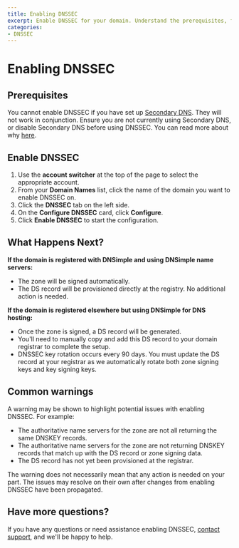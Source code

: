 ```yaml
---
title: Enabling DNSSEC
excerpt: Enable DNSSEC for your domain. Understand the prerequisites, follow the configuration steps, and know what to expect after activation.
categories:
- DNSSEC
---
```


# Enabling DNSSEC

## Prerequisites

You cannot enable DNSSEC if you have set up [Secondary DNS](https://support.dnsimple.com/articles/secondary-dns/). They will not work in conjunction. Ensure you are not currently using Secondary DNS, or disable Secondary DNS before using DNSSEC. You can read more about why [here](https://support.dnsimple.com/articles/dnssec-and-secondary-dns/).

## Enable DNSSEC

1.  Use the **account switcher** at the top of the page to select the appropriate account.
2.  From your **Domain Names** list, click the name of the domain you want to enable DNSSEC on.
3.  Click the **DNSSEC** tab on the left side.
4.  On the **Configure DNSSEC** card, click **Configure**.
5.  Click **Enable DNSSEC** to start the configuration.

## What Happens Next?

**If the domain is registered with DNSimple and using DNSimple name servers:**
* The zone will be signed automatically.
* The DS record will be provisioned directly at the registry. No additional action is needed.

**If the domain is registered elsewhere but using DNSimple for DNS hosting:**
* Once the zone is signed, a DS record will be generated.
* You'll need to manually copy and add this DS record to your domain registrar to complete the setup.
* DNSSEC key rotation occurs every 90 days. You must update the DS record at your registrar as we automatically rotate both zone signing keys and key signing keys.

## Common warnings
A warning may be shown to highlight potential issues with enabling DNSSEC.
For example:
* The authoritative name servers for the zone are not all returning the same DNSKEY records.
* The authoritative name servers for the zone are not returning DNSKEY records that match up with the DS record or zone signing data.
* The DS record has not yet been provisioned at the registrar.

<info>
The warning does not necessarily mean that any action is needed on your part. The issues may resolve on their own after changes from enabling DNSSEC have been propagated.
</info>

## Have more questions?
If you have any questions or need assistance enabling DNSSEC, [contact support](https://dnsimple.com/feedback), and we'll be happy to help.
